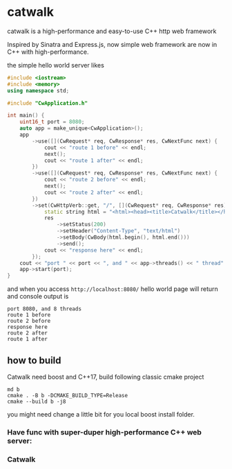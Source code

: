 # catwalk

catwalk is a high-performance and easy-to-use C++ http web framework

Inspired by Sinatra and Express.js, now simple web framework are now in C++ with high-performance.

the simple hello world server likes

```C++
#include <iostream>
#include <memory>
using namespace std;

#include "CwApplication.h"

int main() {
    uint16_t port = 8080;
    auto app = make_unique<CwApplication>();
    app
        ->use([](CwRequest* req, CwResponse* res, CwNextFunc next) {
            cout << "route 1 before" << endl;
            next();
            cout << "route 1 after" << endl;
        })
        ->use([](CwRequest* req, CwResponse* res, CwNextFunc next) {
            cout << "route 2 before" << endl;
            next();
            cout << "route 2 after" << endl;
        })
        ->set(CwHttpVerb::get, "/", [](CwRequest* req, CwResponse* res) {
            static string html = "<html><head><title>Catwalk</title></head><body><h1>Hello, world!</h1></body></html>";
            res
                ->setStatus(200)
                ->setHeader("Content-Type", "text/html")
                ->setBody(CwBody(html.begin(), html.end()))
                ->send();
            cout << "response here" << endl;
        });
    cout << "port " << port << ", and " << app->threads() << " thread" << (app->threads() > 1 ? "s" : "") << endl;
    app->start(port);
}
```
and when you access `http://localhost:8080/`
hello world page will return and console output is
```
port 8080, and 8 threads 
route 1 before
route 2 before
response here
route 2 after
route 1 after
```

## how to build

Catwalk need boost and C++17, build following classic cmake project
```
md b
cmake . -B b -DCMAKE_BUILD_TYPE=Release
cmake --build b -j8
```
you might need change a little bit for you local boost install folder.

### Have func with super-duper high-performance C++ web server:
### Catwalk
